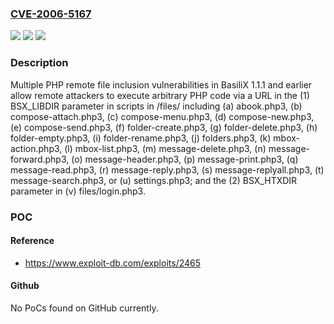 ### [CVE-2006-5167](https://cve.mitre.org/cgi-bin/cvename.cgi?name=CVE-2006-5167)
![](https://img.shields.io/static/v1?label=Product&message=n%2Fa&color=blue)
![](https://img.shields.io/static/v1?label=Version&message=n%2Fa&color=blue)
![](https://img.shields.io/static/v1?label=Vulnerability&message=n%2Fa&color=brighgreen)

### Description

Multiple PHP remote file inclusion vulnerabilities in BasiliX 1.1.1 and earlier allow remote attackers to execute arbitrary PHP code via a URL in the (1) BSX_LIBDIR parameter in scripts in /files/ including (a) abook.php3, (b) compose-attach.php3, (c) compose-menu.php3, (d) compose-new.php3, (e) compose-send.php3, (f) folder-create.php3, (g) folder-delete.php3, (h) folder-empty.php3, (i) folder-rename.php3, (j) folders.php3, (k) mbox-action.php3, (l) mbox-list.php3, (m) message-delete.php3, (n) message-forward.php3, (o) message-header.php3, (p) message-print.php3, (q) message-read.php3, (r) message-reply.php3, (s) message-replyall.php3, (t) message-search.php3, or (u) settings.php3; and the (2) BSX_HTXDIR parameter in (v) files/login.php3.

### POC

#### Reference
- https://www.exploit-db.com/exploits/2465

#### Github
No PoCs found on GitHub currently.

